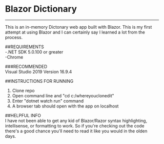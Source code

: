 # Blazor Dictionary<br/>
***
This is an in-memory Dictonary web app built with Blazor. This is my first attempt at using Blazor and I can certainly say I learned a lot from the process.<br/>

##REQUIREMENTS<br/>
-.NET SDK 5.0.100 or greater<br/>
-Chrome

###RECOMMENDED<br/>
Visual Studio 2019 Version 16.9.4

##INSTRUCTIONS FOR RUNNING<br/>
1) Clone repo
2) Open command line and "cd c:/whereyouclonedit"
3) Enter "dotnet watch run" command
4) A browser tab should open with the app on localhost

##HELPFUL INFO<br/>
I have not been able to get any kid of Blazor/Razor syntax highlighting, intellisense, or formatting to work. So if you're checking out the code there's a good chance you'll need to read it like you would in the olden days.
